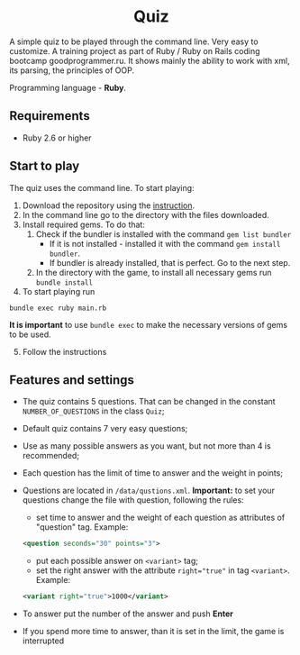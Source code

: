 <h1 align="center">Quiz</h1>

A simple quiz to be played through the command line. Very easy to customize. 
A training project as part of Ruby / Ruby on Rails coding bootcamp goodprogrammer.ru. It shows mainly the ability to work with xml, its parsing, the principles of OOP.

Programming language - **Ruby**.
## Requirements
* Ruby 2.6 or higher

## Start to play
The quiz uses the command line. To start playing:
1. Download the repository using the [instruction](https://help.github.com/en/articles/cloning-a-repository).
2. In the command line go to the directory with the files downloaded.
3. Install required gems. To do that:
   1. Check if the bundler is installed with the command `gem list bundler`
      * If it is not installed - installed it with the command `gem install bundler`.
      * If bundler is already installed, that is perfect. Go to the next step.
   2. In the directory with the game, to install all necessary gems run `bundle install`
4. To start playing run 
```console
bundle exec ruby main.rb
```
**It is important** to use `bundle exec` to make the necessary versions of gems to be used.

5. Follow the instructions
## Features and settings
* The quiz contains 5 questions. That can be changed in the constant `NUMBER_OF_QUESTIONS` in the class `Quiz`;
* Default quiz contains 7 very easy questions;
* Use as many possible answers as you want, but not more than 4 is recommended;
* Each question has the limit of time to answer and the weight in points;
* Questions are located in `/data/qustions.xml`. **Important:** to set your questions change the file with question, following the rules:
  * set time to answer and the weight of each question as attributes of "question" tag. Example: 
  ```xml
  <question seconds="30" points="3">
  ```
  * put each possible answer on `<variant>` tag;
  * set the right answer with the attribute `right="true"` in tag `<variant>`. Example:
   ```xml
  <variant right="true">1000</variant>
  ```
  
* To answer put the number of the answer and push **Enter**
* If you spend more time to answer, than it is set in the limit, the game is interrupted
